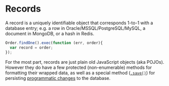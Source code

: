 # Records

A record is a uniquely identifiable object that corresponds 1-to-1 with a database entry; e.g. a row in Oracle/MSSQL/PostgreSQL/MySQL, a document in MongoDB, or a hash in Redis.

```js
Order.findOne().exec(function (err, order){
  var record = order;
});
```

For the most part, records are just plain old JavaScript objects (aka POJOs).  However they do have a few protected (non-enumerable) methods for formatting their wrapped data, as well as a special method ([`.save()`](http://sailsjs.com/documentation/reference/waterline/records/save.html)) for persisting [programmatic changes](http://en.wikipedia.org/wiki/Active_record_pattern) to the database.



<docmeta name="displayName" value="Records">
